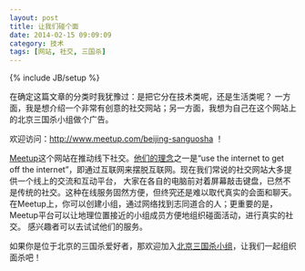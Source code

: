 ```yaml
---
layout: post
title: 让我们碰个面
date: 2014-02-15 09:09:09
category: 技术
tags: [网站, 社交, 三国杀]
---
```

{% include JB/setup %}

在确定这篇文章的分类时我犹豫过：是把它分在技术类呢，还是生活类呢？
一方面，我是想介绍一个非常有创意的社交网站；另一方面，我想为自己在这个网站上的北京三国杀小组做个广告。

<!--more-->
欢迎访问：<http://www.meetup.com/beijing-sanguosha> ！

[Meetup](http://www.meetup.com/)这个网站在推动线下社交。[他们的理念](http://www.meetup.com/jobs/)之一是“use the internet
to get off the internet”，即通过互联网来摆脱互联网。现在我们常说的社交网站大多提供一个线上的交流和互动平台，
大家在各自的电脑前对着屏幕敲击键盘，已然不是传统的社交。这种在线服务固然方便，但终究还是难以取代真实的会面和聊天。
在Meetup上，你可以创建小组，通过网络找到志同道合的人；更重要的是，Meetup平台可以让地理位置接近的小组成员方便地组织碰面活动，进行真实的社交。
感兴趣者可以去试试他们的服务。

如果你是位于北京的三国杀爱好者，那欢迎加入[北京三国杀小组](http://www.meetup.com/beijing-sanguosha)，让我们一起组织面杀吧！